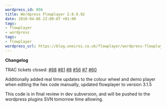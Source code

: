 ```yaml
--- 
wordpress_id: 856
title: Wordpress Flowplayer 2.0.9.92
date: 2010-04-06 22:09:07 +01:00
tags: 
- flowplayer
- wordpress
tags: 
- flowplayer
wordpress_url: https://blog.oneiroi.co.uk/flowplayer/wordpress-flowplayer-2-0-9-92
---
```

<strong>Changelog</strong>

TRAC tickets closed: <a href="https://OFFLINE/saiweb/ticket/68">#68</a> <a href="https://OFFLINE/saiweb/ticket/61">#61</a> <a href="https://OFFLINE/saiweb/ticket/8">#8</a> <a href="https://OFFLINE/saiweb/ticket/56">#56</a> <a href="https://OFFLINE/saiweb/ticket/7">#7</a> <a href="https://OFFLINE/saiweb/ticket/60">#60</a>

Additionally added real time updates to the colour wheel and demo player when editing the hex code manually, updated flowplayer to version 3.1.5

This code is in final review in dev subversion, and will be pushed to the wordpress plugins SVN tomorrow time allowing.



